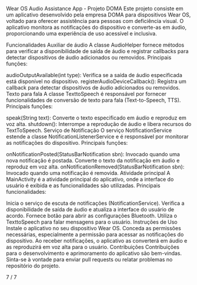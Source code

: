 Wear OS Audio Assistance App - Projeto DOMA
Este projeto consiste em um aplicativo desenvolvido pela empresa DOMA para dispositivos Wear OS, voltado para oferecer assistência para pessoas com deficiência visual. O aplicativo monitora as notificações do dispositivo e converte-as em áudio, proporcionando uma experiência de uso acessível e inclusiva.

Funcionalidades
Auxiliar de áudio
A classe AudioHelper fornece métodos para verificar a disponibilidade de saída de áudio e registrar callbacks para detectar dispositivos de áudio adicionados ou removidos. Principais funções:

audioOutputAvailable(int type): Verifica se a saída de áudio especificada está disponível no dispositivo.
registerAudioDeviceCallback(): Registra um callback para detectar dispositivos de áudio adicionados ou removidos.
Texto para fala
A classe TexttoSpeech é responsável por fornecer funcionalidades de conversão de texto para fala (Text-to-Speech, TTS). Principais funções:

speak(String text): Converte o texto especificado em áudio e reproduz em voz alta.
shutdown(): Interrompe a reprodução de áudio e libera recursos do TextToSpeech.
Serviço de Notificação
O serviço NotificationService estende a classe NotificationListenerService e é responsável por monitorar as notificações do dispositivo. Principais funções:

onNotificationPosted(StatusBarNotification sbn): Invocado quando uma nova notificação é postada. Converte o texto da notificação em áudio e reproduz em voz alta.
onNotificationRemoved(StatusBarNotification sbn): Invocado quando uma notificação é removida.
Atividade principal
A MainActivity é a atividade principal do aplicativo, onde a interface do usuário é exibida e as funcionalidades são utilizadas. Principais funcionalidades:

Inicia o serviço de escuta de notificações (NotificationService).
Verifica a disponibilidade de saída de áudio e atualiza a interface do usuário de acordo.
Fornece botão para abrir as configurações Bluetooth.
Utiliza o TexttoSpeech para falar mensagens para o usuário.
Instruções de Uso
Instale o aplicativo no seu dispositivo Wear OS.
Conceda as permissões necessárias, especialmente a permissão para acessar as notificações do dispositivo.
Ao receber notificações, o aplicativo as converterá em áudio e as reproduzirá em voz alta para o usuário.
Contribuições
Contribuições para o desenvolvimento e aprimoramento do aplicativo são bem-vindas. Sinta-se à vontade para enviar pull requests ou relatar problemas no repositório do projeto.


7 / 7





